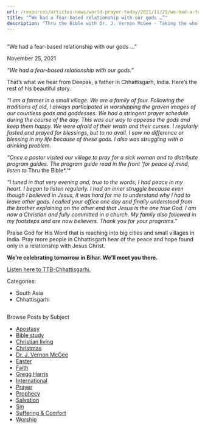 ```yaml
---
url: /resources/articles-news/world-prayer-today/2021/11/25/we-had-a-fear-based-relationship-with-our-gods
title: "“We had a fear-based relationship with our gods …”"
description: "Thru the Bible with Dr. J. Vernon McGee - Taking the whole Word to the whole world"
---
```







## 
 “We had a fear-based relationship with our gods …”


November 25, 2021
![]()




*“We had a fear-based relationship with our gods.”*

That’s what we hear from Deepak, a father in Chhattisgarh, India. Here’s the rest of his beautiful story.

*“I am a farmer in a small village. We are a family of four. Following the traditions of old, I always participated in worshipping the graven images of our countless gods and goddesses. We had a stringent prayer schedule during the course of the day. This was our way to appease the gods and keep them happy. We were afraid of their wrath and their curses. I regularly fasted and prayed for blessings, but to no avail. I saw no difference or blessing in my life because of these gods. I also was struggling with a drinking problem.* 

*“Once a pastor visited our village to pray for a sick woman and to distribute program guides. The program guide read in the front ‘for peace of mind, listen to* Thru the Bible*.’*

*“I tuned in that very evening and, true to the words, I had peace in my heart. I began to listen regularly. I had an inner struggle because even though I believed in Jesus, it was hard for me to understand why I had to leave other gods. I called your office one day and finally understood from the brother explaining on the other end that Jesus is the one true God. I am now a Christian and fully committed in a church. My family also followed in my footsteps and are now believers. Thank you for your programs.”*

Praise God for His Word that is reaching into big cities and small villages in India. Pray more people in Chhattisgarh hear of the peace and hope found only in a relationship with Jesus Christ. 

**We’re celebrating tomorrow in Bihar. We’ll meet you there.**

[Listen here to TTB-Chhattisgarhi.](https://ttb.twr.org/home/day,0432/language,HNE)



Categories: 


* South Asia
* Chhattisgarhi









## 
 Browse Posts by Subject


* [Apostasy](/resources/articles-news/-in-tags/tags/Apostasy)
* [Bible study](/resources/articles-news/-in-tags/tags/Bible-study)
* [Christian living](/resources/articles-news/-in-tags/tags/Christian-living)
* [Christmas](/resources/articles-news/-in-tags/tags/Christmas)
* [Dr. J. Vernon McGee](/resources/articles-news/-in-tags/tags/Dr-J-Vernon-McGee)
* [Easter](/resources/articles-news/-in-tags/tags/easter)
* [Faith](/resources/articles-news/-in-tags/tags/Faith)
* [Gregg Harris](/resources/articles-news/-in-tags/tags/Gregg-Harris)
* [International](/resources/articles-news/-in-tags/tags/International)
* [Prayer](/resources/articles-news/-in-tags/tags/prayer)
* [Prophecy](/resources/articles-news/-in-tags/tags/Prophecy)
* [Salvation](/resources/articles-news/-in-tags/tags/Salvation)
* [Sin](/resources/articles-news/-in-tags/tags/sin)
* [Suffering & Comfort](/resources/articles-news/-in-tags/tags/Suffering-Comfort)
* [Worship](/resources/articles-news/-in-tags/tags/worship)






